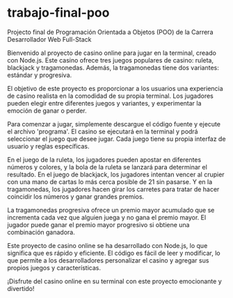 # trabajo-final-poo
Projecto final de Programación Orientada a Objetos (POO) de la Carrera Desarrollador Web Full-Stack

Bienvenido al proyecto de casino online para jugar en la terminal, creado con Node.js. Este casino ofrece tres juegos populares de casino: ruleta, blackjack y tragamonedas. Además, la tragamonedas tiene dos variantes: estándar y progresiva.

El objetivo de este proyecto es proporcionar a los usuarios una experiencia de casino realista en la comodidad de su propia terminal. Los jugadores pueden elegir entre diferentes juegos y variantes, y experimentar la emoción de ganar o perder.

Para comenzar a jugar, simplemente descargue el código fuente y ejecute el archivo 'programa'. El casino se ejecutará en la terminal y podrá seleccionar el juego que desee jugar. Cada juego tiene su propia interfaz de usuario y reglas específicas.

En el juego de la ruleta, los jugadores pueden apostar en diferentes números y colores, y la bola de la ruleta se lanzará para determinar el resultado. En el juego de blackjack, los jugadores intentan vencer al crupier con una mano de cartas lo más cerca posible de 21 sin pasarse. Y en la tragamonedas, los jugadores hacen girar los carretes para tratar de hacer coincidir los números y ganar grandes premios.

La tragamonedas progresiva ofrece un premio mayor acumulado que se incrementa cada vez que alguien juega y no gana el premio mayor. El jugador puede ganar el premio mayor progresivo si obtiene una combinación ganadora.

Este proyecto de casino online se ha desarrollado con Node.js, lo que significa que es rápido y eficiente. El código es fácil de leer y modificar, lo que permite a los desarrolladores personalizar el casino y agregar sus propios juegos y características.

¡Disfrute del casino online en su terminal con este proyecto emocionante y divertido!
